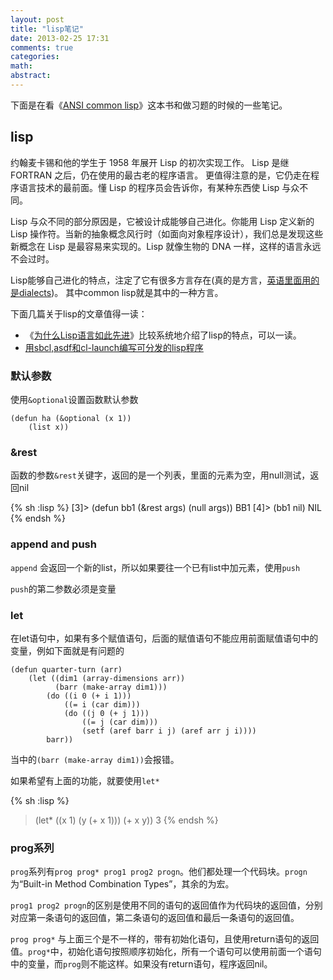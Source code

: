 ```yaml
---
layout: post
title: "lisp笔记"
date: 2013-02-25 17:31
comments: true
categories: 
math: 
abstract: 
---
```


下面是在看《[ANSI common lisp](http://acl.readthedocs.org/en/latest/index.html)》这本书和做习题的时候的一些笔记。

## lisp

约翰麦卡锡和他的学生于 1958 年展开 Lisp 的初次实现工作。 Lisp 是继 FORTRAN 之后，仍在使用的最古老的程序语言。 更值得注意的是，它仍走在程序语言技术的最前面。懂 Lisp 的程序员会告诉你，有某种东西使 Lisp 与众不同。

Lisp 与众不同的部分原因是，它被设计成能够自己进化。你能用 Lisp 定义新的 Lisp 操作符。当新的抽象概念风行时（如面向对象程序设计），我们总是发现这些新概念在 Lisp 是最容易来实现的。Lisp 就像生物的 DNA 一样，这样的语言永远不会过时。

Lisp能够自己进化的特点，注定了它有很多方言存在(真的是方言，[英语里面用的是dialects](http://en.wikipedia.org/wiki/Lisp_%28programming_language%29))。
其中common lisp就是其中的一种方言。

下面几篇关于lisp的文章值得一读：

* 《[为什么Lisp语言如此先进](http://www.ruanyifeng.com/blog/2010/10/why_lisp_is_superior.html)》比较系统地介绍了lisp的特点，可以一读。        
* [用sbcl,asdf和cl-launch编写可分发的lisp程序](http://tianchunbinghe.blog.163.com/blog/static/7001200692314249376/)

<!-- more -->

### 默认参数

使用`&optional`设置函数默认参数

```
(defun ha (&optional (x 1))
    (list x))
```

### &rest

函数的参数`&rest`关键字，返回的是一个列表，里面的元素为空，用null测试，返回nil

{% sh :lisp %}
[3]> (defun bb1 (&rest args) (null args))
BB1
[4]> (bb1 nil)
NIL
{% endsh %}

### append and push

`append` 会返回一个新的list，所以如果要往一个已有list中加元素，使用`push`

`push`的第二参数必须是变量

### let

在let语句中，如果有多个赋值语句，后面的赋值语句不能应用前面赋值语句中的变量，例如下面就是有问题的

```
(defun quarter-turn (arr)
    (let ((dim1 (array-dimensions arr))
          (barr (make-array dim1))) 
        (do ((i 0 (+ i 1)))
            ((= i (car dim)))
            (do ((j 0 (+ j 1)))
                ((= j (car dim)))
                (setf (aref barr i j) (aref arr j i))))
        barr))
```

当中的`(barr (make-array dim1))`会报错。

如果希望有上面的功能，就要使用`let*`

{% sh :lisp %}
> (let* ((x 1)
         (y (+ x 1)))
    (+ x y))
3
{% endsh %}

### prog系列

`prog`系列有`prog prog* prog1 prog2 progn`。他们都处理一个代码块。`progn`为“Built-in Method Combination Types”，其余的为宏。

`prog1 prog2 progn`的区别是使用不同的语句的返回值作为代码块的返回值，分别对应第一条语句的返回值，第二条语句的返回值和最后一条语句的返回值。

`prog prog*` 与上面三个是不一样的，带有初始化语句，且使用return语句的返回值。`prog*`中，初始化语句按照顺序初始化，所有一个语句可以使用前面一个语句中的变量，而`prog`则不能这样。如果没有return语句，程序返回nil。

